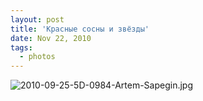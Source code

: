```yaml
---
layout: post
title: 'Красные сосны и звёзды'
date: Nov 22, 2010
tags:
  - photos
---
```


![2010-09-25-5D-0984-Artem-Sapegin.jpg](photo://387)
